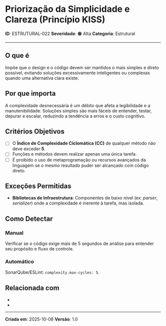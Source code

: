 # Priorização da Simplicidade e Clareza (Princípio KISS)

**ID**: ESTRUTURAL-022
**Severidade**: 🟠 Alta
**Categoria**: Estrutural

---

## O que é

Impõe que o design e o código devem ser mantidos o mais simples e direto possível, evitando soluções excessivamente inteligentes ou complexas quando uma alternativa clara existe.

## Por que importa

A complexidade desnecessária é um débito que afeta a legibilidade e a manutenibilidade. Soluções simples são mais fáceis de entender, testar, depurar e escalar, reduzindo a tendência a erros e o custo cognitivo.

## Critérios Objetivos

- [ ] O **Índice de Complexidade Ciclomática (CC)** de qualquer método não deve exceder **5**.
- [ ] Funções e métodos devem realizar apenas uma única tarefa.
- [ ] É proibido o uso de metaprogramação ou recursos avançados da linguagem se o mesmo resultado puder ser alcançado com código direto.

## Exceções Permitidas

- **Bibliotecas de Infraestrutura**: Componentes de baixo nível (ex: *parser*, *serializer*) onde a complexidade é inerente à tarefa, mas isolada.

## Como Detectar

### Manual
Verificar se o código exige mais de 5 segundos de análise para entender seu propósito e fluxo de controle.

### Automático
SonarQube/ESLint: `complexity.max-cycles: 5`.

## Relacionada com

- [ESTRUTURAL-001]: reforça (1 Nível de Indentação)
- [COMPORTAMENTAL-010]: reforça (SRP)

---

**Criada em**: 2025-10-08
**Versão**: 1.0
